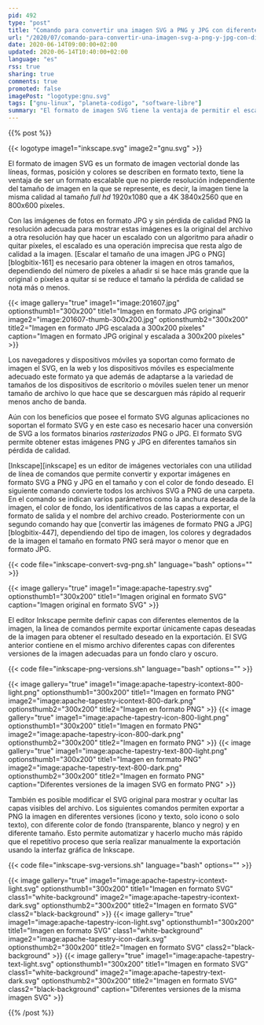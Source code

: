 ```yaml
---
pid: 492
type: "post"
title: "Comando para convertir una imagen SVG a PNG y JPG con diferentes tamaños, formatos y color de fondo con Inkskape"
url: "/2020/07/comando-para-convertir-una-imagen-svg-a-png-y-jpg-con-diferentes-tamanos-formatos-y-color-de-fondo-con-inkskape/"
date: 2020-06-14T09:00:00+02:00
updated: 2020-06-14T10:40:00+02:00
language: "es"
rss: true
sharing: true
comments: true
promoted: false
imagePost: "logotype:gnu.svg"
tags: ["gnu-linux", "planeta-codigo", "software-libre"]
summary: "El formato de imagen SVG tiene la ventaja de permitir el escalado de la imagen sin pérdida de calidad y suele tener menor tamaño que la imagen equivalente en formato PNG y JPG. Si es necesario la imagen SVG es exportable a formato de imagen PNG y JPG con el tamaño deseado o color de fondo. El editor de imágenes Inkscape permite con su utilidad de línea de comandos automatizar y exportar archivos SVG a PNG y JPG y ocultar y mostrar las capas deseadas del archivo original para obtener el resultado deseado en la exportación."
---
```


{{% post %}}

{{< logotype image1="inkscape.svg" image2="gnu.svg" >}}

El formato de imagen SVG es un formato de imagen vectorial donde las líneas, formas, posición y colores se describen en formato texto, tiene la ventaja de ser un formato escalable que no pierde resolución independiente del tamaño de imagen en la que se represente, es decir, la imagen tiene la misma calidad al tamaño _full hd_ 1920x1080 que a 4K 3840x2560 que en 800x600 píxeles.

Con las imágenes de fotos en formato JPG y sin pérdida de calidad PNG la resolución adecuada para mostrar estas imágenes es la original del archivo a otra resolución hay que hacer un escalado con un algoritmo para añadir o quitar píxeles, el escalado es una operación imprecisa que resta algo de calidad a la imagen. [Escalar el tamaño de una imagen JPG o PNG][blogbitix-161] es necesario para obtener la imagen en otros tamaños, dependiendo del número de píxeles a añadir si se hace más grande que la original o píxeles a quitar si se reduce el tamaño la pérdida de calidad se nota más o menos.

{{< image
    gallery="true"
    image1="image:201607.jpg" optionsthumb1="300x200" title1="Imagen en formato JPG original"
    image2="image:201607-thumb-300x200.jpg" optionsthumb2="300x200" title2="Imagen en formato JPG escalada a 300x200 píxeles"
    caption="Imagen en formato JPG original y escalada a 300x200 píxeles" >}}

Los navegadores y dispositivos móviles ya soportan como formato de imagen el SVG, en la web y los dispositivos móviles es especialmente adecuado este formato ya que además de adaptarse a la variedad de tamaños de los dispositivos de escritorio o móviles suelen tener un menor tamaño de archivo lo que hace que se descarguen más rápido al requerir menos ancho de banda.

Aún con los beneficios que posee el formato SVG algunas aplicaciones no soportan el formato SVG y en este caso es necesario hacer una conversión de SVG a los formatos binarios _rasterizados_ PNG o JPG. El formato SVG permite obtener estas imágenes PNG y JPG en diferentes tamaños sin pérdida de calidad.

[Inkscape][inkscape] es un editor de imágenes vectoriales con una utilidad de línea de comandos que permite convertir y exportar imágenes en formato SVG a PNG y JPG en el tamaño y con el color de fondo deseado. El siguiente comando convierte todos los archivos SVG a PNG de una carpeta. En el comando se indican varios parámetros como la anchura deseada de la imagen, el color de fondo, los identificativos de las capas a exportar, el formato de salida y el nombre del archivo creado. Posteriormente con un segundo comando hay que [convertir las imágenes de formato PNG a JPG][blogbitix-447], dependiendo del tipo de imagen, los colores y degradados de la imagen el tamaño en formato PNG será mayor o menor que en formato JPG.

{{< code file="inkscape-convert-svg-png.sh" language="bash" options="" >}}

{{< image
    gallery="true"
    image1="image:apache-tapestry.svg" optionsthumb1="300x200" title1="Imagen original en formato SVG"
    caption="Imagen original en formato SVG" >}}

El editor Inkscape permite definir capas con diferentes elementos de la imagen, la linea de comandos permite exportar únicamente capas deseadas de la imagen para obtener el resultado deseado en la exportación. El SVG anterior contiene en el mismo archivo diferentes capas con diferentes versiones de la imagen adecuadas para un fondo claro y oscuro.

{{< code file="inkscape-png-versions.sh" language="bash" options="" >}}

{{< image
    gallery="true"
    image1="image:apache-tapestry-icontext-800-light.png" optionsthumb1="300x200" title1="Imagen en formato PNG"
    image2="image:apache-tapestry-icontext-800-dark.png" optionsthumb2="300x200" title2="Imagen en formato PNG" >}}
{{< image
    gallery="true"
    image1="image:apache-tapestry-icon-800-light.png" optionsthumb1="300x200" title1="Imagen en formato PNG"
    image2="image:apache-tapestry-icon-800-dark.png" optionsthumb2="300x200" title2="Imagen en formato PNG" >}}
{{< image
    gallery="true"
    image1="image:apache-tapestry-text-800-light.png" optionsthumb1="300x200" title1="Imagen en formato PNG"
    image2="image:apache-tapestry-text-800-dark.png" optionsthumb2="300x200" title2="Imagen en formato PNG"
    caption="Diferentes versiones de la imagen SVG en formato PNG" >}}

También es posible modificar el SVG original para mostrar y ocultar las capas visibles del archivo. Los siguientes comandos permiten exportar a PNG la imagen en diferentes versiones (icono y texto, solo icono o solo texto), con diferente color de fondo (transparente, blanco y negro) y en diferente tamaño. Esto permite automatizar y hacerlo mucho más rápido que el repetitivo proceso que sería realizar manualmente la exportación usando la interfaz gráfica de Inkscape.

{{< code file="inkscape-svg-versions.sh" language="bash" options="" >}}

{{< image
    gallery="true"
    image1="image:apache-tapestry-icontext-light.svg" optionsthumb1="300x200" title1="Imagen en formato SVG" class1="white-background"
    image2="image:apache-tapestry-icontext-dark.svg" optionsthumb2="300x200" title2="Imagen en formato SVG" class2="black-background" >}}
{{< image
    gallery="true"
    image1="image:apache-tapestry-icon-light.svg" optionsthumb1="300x200" title1="Imagen en formato SVG" class1="white-background"
    image2="image:apache-tapestry-icon-dark.svg" optionsthumb2="300x200" title2="Imagen en formato SVG" class2="black-background" >}}
{{< image
    gallery="true"
    image1="image:apache-tapestry-text-light.svg" optionsthumb1="300x200" title1="Imagen en formato SVG" class1="white-background"
    image2="image:apache-tapestry-text-dark.svg" optionsthumb2="300x200" title2="Imagen en formato SVG" class2="black-background"
    caption="Diferentes versiones de la misma imagen SVG" >}}

{{% /post %}}
